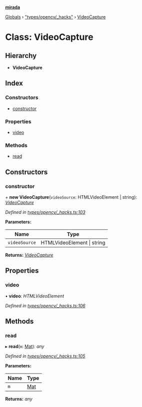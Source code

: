 **[mirada](../README.md)**

[Globals](../README.md) › ["types/opencv/_hacks"](../modules/_types_opencv__hacks_.md) › [VideoCapture](_types_opencv__hacks_.videocapture.md)

# Class: VideoCapture

## Hierarchy

* **VideoCapture**

## Index

### Constructors

* [constructor](_types_opencv__hacks_.videocapture.md#constructor)

### Properties

* [video](_types_opencv__hacks_.videocapture.md#video)

### Methods

* [read](_types_opencv__hacks_.videocapture.md#read)

## Constructors

###  constructor

\+ **new VideoCapture**(`videoSource`: HTMLVideoElement | string): *[VideoCapture](_types_opencv__hacks_.videocapture.md)*

*Defined in [types/opencv/_hacks.ts:103](https://github.com/cancerberoSgx/mirada/blob/9d9803d/mirada/src/types/opencv/_hacks.ts#L103)*

**Parameters:**

Name | Type |
------ | ------ |
`videoSource` | HTMLVideoElement \| string |

**Returns:** *[VideoCapture](_types_opencv__hacks_.videocapture.md)*

## Properties

###  video

• **video**: *HTMLVideoElement*

*Defined in [types/opencv/_hacks.ts:106](https://github.com/cancerberoSgx/mirada/blob/9d9803d/mirada/src/types/opencv/_hacks.ts#L106)*

## Methods

###  read

▸ **read**(`m`: [Mat](_types_opencv_mat_.mat.md)): *any*

*Defined in [types/opencv/_hacks.ts:105](https://github.com/cancerberoSgx/mirada/blob/9d9803d/mirada/src/types/opencv/_hacks.ts#L105)*

**Parameters:**

Name | Type |
------ | ------ |
`m` | [Mat](_types_opencv_mat_.mat.md) |

**Returns:** *any*